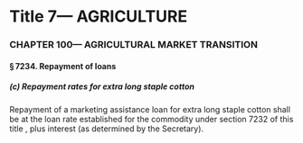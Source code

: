 
# Title 7— AGRICULTURE
### CHAPTER 100— AGRICULTURAL MARKET TRANSITION
#### § 7234. Repayment of loans
##### (c) Repayment rates for extra long staple cotton

Repayment of a marketing assistance loan for extra long staple cotton shall be at the loan rate established for the commodity under section 7232 of this title , plus interest (as determined by the Secretary).

